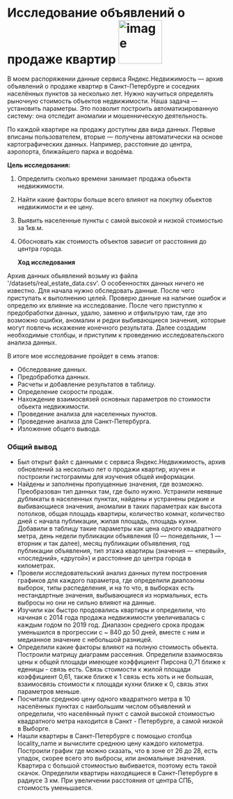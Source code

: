 # Исследование объявлений о продаже квартир <img src="[https://github.com/d-tereshonkov/dt_portfolio/assets/146711271/e865974d-fcba-4936-a4b0-6620e42651d2](https://icons8.ru/icon/ErXKPcLO7sA5/имущество)" alt="image" width="100" height="100">


В моем распоряжении данные сервиса Яндекс.Недвижимость — архив объявлений о продаже квартир в Санкт-Петербурге и соседних населённых пунктов за несколько лет. Нужно научиться определять рыночную стоимость объектов недвижимости. Наша задача — установить параметры. Это позволит построить автоматизированную систему: она отследит аномалии и мошенническую деятельность. 

По каждой квартире на продажу доступны два вида данных. Первые вписаны пользователем, вторые — получены автоматически на основе картографических данных. Например, расстояние до центра, аэропорта, ближайшего парка и водоёма.

**Цель исследования:**
1. Определить сколько времени занимает продажа обьекта недвижимости.
2. Найти какие факторы больше всего влияют на покупку обьектов недвижимости и ее цену.
3. Выявить населенные пункты с самой высокой и низкой стоимостью за 1кв.м. 
4. Обосновать как стоимость объектов зависит от расстояния до центра города.

   **Ход исследования**
   
 Архив данных обьявлений возьму из файла '/datasets/real_estate_data.csv'. О особенностях данных  ничего не известно. Для начала нужно обследовать данные. После чего приступать к выполнению целей.
 Проверю данные на наличие ошибок и определю их влияние на исследование. После чего приступлю к предобработки данных, удалю, заменю и отфильтрую там, где это возможно ошибки, аномалии и редки выбивающиеся значения, которые могут повлечь искажение конечного результата. Далее создадим необходимые столбцы, и приступим к проведению исследовательского анализа данных.
 
 В итоге мое исследование пройдет в семь этапов:
 
   * Обследование данных.
   * Предобработка данных.
   * Расчеты и добавление результатов в таблицу.
   * Определение скорости продаж.
   * Нахождение взаимосвязей основных параметров по стоимости обьекта недвижимости.
   * Проведение анализа для населенных пунктов.
   * Проведение анализа для Санкт-Петербурга.
   * Изложение общего вывода.
     
### Общий вывод
- Был открыт файл с данными с сервиса Яндекс.Недвижимость, архив обновлений за несколько лет о продажи квартир, изучен и построили гистограммы для изучения общей информации.
- Найдены и заполнены пропущенные значения, где возможно. Преобразован тип данных там, где было нужно. Устранили неявные дубликаты в населенных пунктах, найдены и устранены редкие и выбивающиеся значения, аномалии в таких параметрах как высота потолков, общая площадь квартиры, количество комнат, количество дней с начала публикации, жилая площадь, площадь кухни. Добавили в таблицу такие параметры как цена одного квадратного метра, день недели публикации объявления (0 — понедельник, 1 — вторник и так далее), месяц публикации объявления, год публикации объявления, тип этажа квартиры (значения — «первый», «последний», «другой») и расстояние до центра города в километрах.
- Провели исследовательский анализ данных путем построения графиков для каждого параметра, где определили диапозоны выборок, типы распеделения, и на то что, в выборках есть нестандартные значения, выбывающиеся из нормальных, есть выбросы но они не сильно влияют на данные.
- Изучили как быстро продовались квартиры и определили, что начиная с 2014 года продажа недвижимости увеличивалась с каждым годом по 2019 год. Диапазон среднего срока продаж уменьшился в прогрессии с ~ 840 до 50 дней, вместе с ним и медианное значение с небольшой разницей.
- Определили какие факторы влияют на полную стоимость обьекта. Построили матрицу диаграмм рассеяния. Определили взаимосвязь цены к общей площади имеющее коэффициент Пирсона 0,71 ближе к еденицы - связь есть. Связь стоимости к жилой площади коэффициент 0,61, также ближе к 1 связь есть хоть и не большая, взаимосвязь стоимости к площади кухни ближе к 0, связь этих параметров меньше.
- Посчитали среднюю цену одного квадратного метра в 10 населённых пунктах с наибольшим числом объявлений и определили, что населённый пункт с самой высокой стоимостью квадратного метра находится в Санкт - Петербурге, а самой низкой в Выборге.
- Нашли квартиры в Санкт-Петербурге с помощью столбца locality_name и вычислите среднюю цену каждого километра. Построили график  где можно сказать, что в зоне от 26 до 28, есть упадок, скорее всего это выбросы, или аномальные значения. Квартира с большой стоимостью выбивается, поэтому есть такой скачок. Определили квартиры находящиеся в Санкт-Петербурге  в радиусе 3 км. При увеличении расстояния от центра СПБ, стоимость уменьшается.
